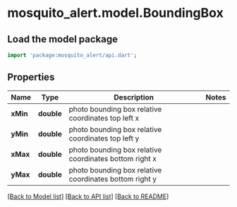 # mosquito_alert.model.BoundingBox

## Load the model package
```dart
import 'package:mosquito_alert/api.dart';
```

## Properties
Name | Type | Description | Notes
------------ | ------------- | ------------- | -------------
**xMin** | **double** | photo bounding box relative coordinates top left x | 
**yMin** | **double** | photo bounding box relative coordinates top left y | 
**xMax** | **double** | photo bounding box relative coordinates bottom right x | 
**yMax** | **double** | photo bounding box relative coordinates bottom right y | 

[[Back to Model list]](../README.md#documentation-for-models) [[Back to API list]](../README.md#documentation-for-api-endpoints) [[Back to README]](../README.md)


